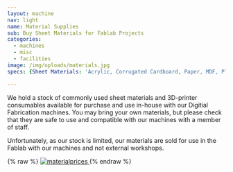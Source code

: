 ```yaml
---
layout: machine
nav: light
name: Material Supplies
sub: Buy Sheet Materials for Fablab Projects
categories:
  - machines
  - misc
  - facilities
image: /img/uploads/materials.jpg
specs: {Sheet Materials: 'Acrylic, Corrugated Cardboard, Paper, MDF, Plywood, Polypropylene', 3D-Printer Filaments: 'ABS, PLA, PVA, NinjaFlex, Bronzefill', SLA Resins: 'Formlabs Standard Resins, Castable Resin, Flexible Resin'}

---
```


We hold a stock of commonly used sheet materials and 3D-printer consumables available for purchase and use in-house with our Digitial Fabrication machines. You may bring your own materials, but please check that they are safe to use and compatible with our machines with a member of staff.

Unfortunately, as our stock is limited, our materials are sold for use in the Fablab with our machines and not external workshops.


{% raw %}
<a href=”http://fablab.aalto.fi/img/uploads/Materialprices.pdf”>
<img src="http://fablab.aalto.fi/img/uploads/Materialprices.jpg" alt="materialprices" >
</a>
{% endraw %}

